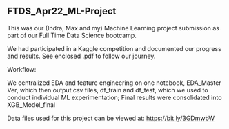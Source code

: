 ## FTDS_Apr22_ML-Project

This was our (Indra, Max and my) Machine Learning project submission as part of our Full Time Data Science bootcamp. 

We had participated in a Kaggle competition and documented our progress and results. See enclosed .pdf to follow our journey.


Workflow:

We centralized EDA and feature engineering on one notebook, EDA_Master Ver, which then output csv files, df_train and df_test, which we used to conduct individual ML experimentation; Final results were consolidated into XGB_Model_final

Data files used for this project can be viewed at: https://bit.ly/3GDmwbW

